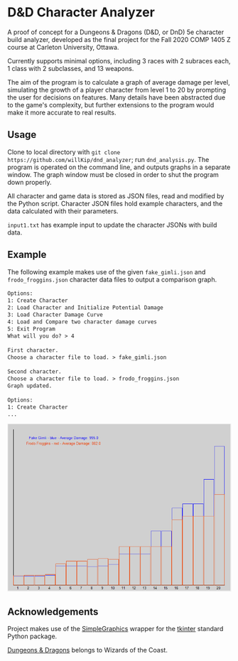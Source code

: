 # D&D Character Analyzer

A proof of concept for a Dungeons & Dragons (D&D, or DnD) 5e character build analyzer, developed as the final project for the Fall 2020 COMP 1405 Z course at Carleton University, Ottawa.

Currently supports minimal options, including 3 races with 2 subraces each, 1 class with 2 subclasses, and 13 weapons. 

The aim of the program is to calculate a graph of average damage per level, simulating the growth of a player character from level 1 to 20 by prompting the user for decisions on features. Many details have been abstracted due to the game's complexity, but further extensions to the program would make it more accurate to real results.

## Usage
Clone to local directory with `git clone https://github.com/willKip/dnd_analyzer`; run `dnd_analysis.py`. The program is operated on the command line, and outputs graphs in a separate window. The graph window must be closed in order to shut the program down properly.

All character and game data is stored as JSON files, read and modified by the Python script. Character JSON files hold example characters, and the data calculated with their parameters.

`input1.txt` has example input to update the character JSONs with build data.

## Example
The following example makes use of the given `fake_gimli.json` and `frodo_froggins.json` character data files to output a comparison graph.

```
Options: 
1: Create Character
2: Load Character and Initialize Potential Damage
3: Load Character Damage Curve
4: Load and Compare two character damage curves  
5: Exit Program
What will you do? > 4

First character.
Choose a character file to load. > fake_gimli.json

Second character.
Choose a character file to load. > frodo_froggins.json
Graph updated.

Options:
1: Create Character
...
```
![Graph showing character damage comparisons.](/running_example.png)

## Acknowledgements
Project makes use of the [SimpleGraphics](https://pages.cpsc.ucalgary.ca/~bdstephe/217_F15/SimpleGraphics.py) wrapper for the [tkinter](https://docs.python.org/3/library/tkinter.html) standard Python package.

[Dungeons & Dragons](https://dnd.wizards.com/) belongs to Wizards of the Coast.
